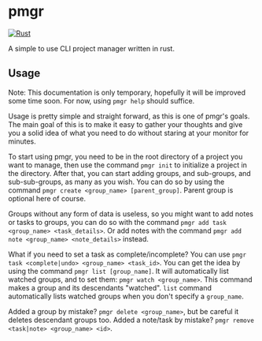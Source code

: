# pmgr
[![Rust](https://github.com/recleun/pmgr/actions/workflows/rust.yml/badge.svg)](https://github.com/recleun/pmgr/actions/workflows/rust.yml)

A simple to use CLI project manager written in rust.

## Usage
Note: This documentation is only temporary, hopefully it will be improved some time soon. For now, using `pmgr help` should suffice.

Usage is pretty simple and straight forward, as this is one of pmgr's goals.
The main goal of this is to make it easy to gather your thoughts and give you a solid idea of what you need to do without staring at your monitor for minutes.

To start using pmgr, you need to be in the root directory of a project you want to manage, then use the command `pmgr init` to initialize a project in the directory.
After that, you can start adding groups, and sub-groups, and sub-sub-groups, as many as you wish. You can do so by using the command `pmgr create <group_name> [parent_group]`.
Parent group is optional here of course.

Groups without any form of data is useless, so you might want to add notes or tasks to groups, you can do so with the command `pmgr add task <group_name> <task_details>`.
Or add notes with the command `pmgr add note <group_name> <note_details>` instead.

What if you need to set a task as complete/incomplete? You can use `pmgr task <complete|undo> <group_name> <task_id>`.
You can get the idea by using the command `pmgr list [group_name]`. It will automatically list watched groups, and to set them: `pmgr watch <group_name>`.
This command makes a group and its descendants "watched". `list` command automatically lists watched groups when you don't specify a `group_name`.

Added a group by mistake? `pmgr delete <group_name>`, but be careful it deletes descendant groups too.
Added a note/task by mistake? `pmgr remove <task|note> <group_name> <id>`.
